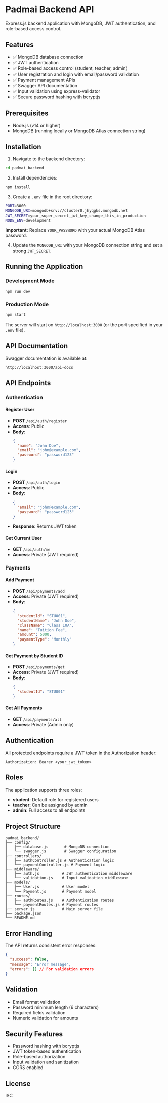 # Padmai Backend API

Express.js backend application with MongoDB, JWT authentication, and role-based access control.

## Features

- ✅ MongoDB database connection
- ✅ JWT authentication
- ✅ Role-based access control (student, teacher, admin)
- ✅ User registration and login with email/password validation
- ✅ Payment management APIs
- ✅ Swagger API documentation
- ✅ Input validation using express-validator
- ✅ Secure password hashing with bcryptjs

## Prerequisites

- Node.js (v14 or higher)
- MongoDB (running locally or MongoDB Atlas connection string)

## Installation

1. Navigate to the backend directory:
```bash
cd padmai_backend
```

2. Install dependencies:
```bash
npm install
```

3. Create a `.env` file in the root directory:
```bash
PORT=3000
MONGODB_URI=mongodb+srv://cluster0.jhyqgks.mongodb.net
JWT_SECRET=your_super_secret_jwt_key_change_this_in_production
NODE_ENV=development
```

**Important:** Replace `YOUR_PASSWORD` with your actual MongoDB Atlas password.

4. Update the `MONGODB_URI` with your MongoDB connection string and set a strong `JWT_SECRET`.

## Running the Application

### Development Mode
```bash
npm run dev
```

### Production Mode
```bash
npm start
```

The server will start on `http://localhost:3000` (or the port specified in your `.env` file).

## API Documentation

Swagger documentation is available at:
```
http://localhost:3000/api-docs
```

## API Endpoints

### Authentication

#### Register User
- **POST** `/api/auth/register`
- **Access**: Public
- **Body**:
  ```json
  {
    "name": "John Doe",
    "email": "john@example.com",
    "password": "password123"
  }
  ```

#### Login
- **POST** `/api/auth/login`
- **Access**: Public
- **Body**:
  ```json
  {
    "email": "john@example.com",
    "password": "password123"
  }
  ```
- **Response**: Returns JWT token

#### Get Current User
- **GET** `/api/auth/me`
- **Access**: Private (JWT required)

### Payments

#### Add Payment
- **POST** `/api/payments/add`
- **Access**: Private (JWT required)
- **Body**:
  ```json
  {
    "studentId": "STU001",
    "studentName": "John Doe",
    "className": "Class 10A",
    "name": "Tuition Fee",
    "amount": 5000,
    "paymentType": "Monthly"
  }
  ```

#### Get Payment by Student ID
- **POST** `/api/payments/get`
- **Access**: Private (JWT required)
- **Body**:
  ```json
  {
    "studentId": "STU001"
  }
  ```

#### Get All Payments
- **GET** `/api/payments/all`
- **Access**: Private (Admin only)

## Authentication

All protected endpoints require a JWT token in the Authorization header:
```
Authorization: Bearer <your_jwt_token>
```

## Roles

The application supports three roles:
- **student**: Default role for registered users
- **teacher**: Can be assigned by admin
- **admin**: Full access to all endpoints

## Project Structure

```
padmai_backend/
├── config/
│   ├── database.js       # MongoDB connection
│   └── swagger.js        # Swagger configuration
├── controllers/
│   ├── authController.js # Authentication logic
│   └── paymentController.js # Payment logic
├── middleware/
│   ├── auth.js          # JWT authentication middleware
│   └── validation.js    # Input validation middleware
├── models/
│   ├── User.js          # User model
│   └── Payment.js       # Payment model
├── routes/
│   ├── authRoutes.js    # Authentication routes
│   └── paymentRoutes.js # Payment routes
├── server.js            # Main server file
├── package.json
└── README.md
```

## Error Handling

The API returns consistent error responses:
```json
{
  "success": false,
  "message": "Error message",
  "errors": [] // For validation errors
}
```

## Validation

- Email format validation
- Password minimum length (6 characters)
- Required fields validation
- Numeric validation for amounts

## Security Features

- Password hashing with bcryptjs
- JWT token-based authentication
- Role-based authorization
- Input validation and sanitization
- CORS enabled

## License

ISC

